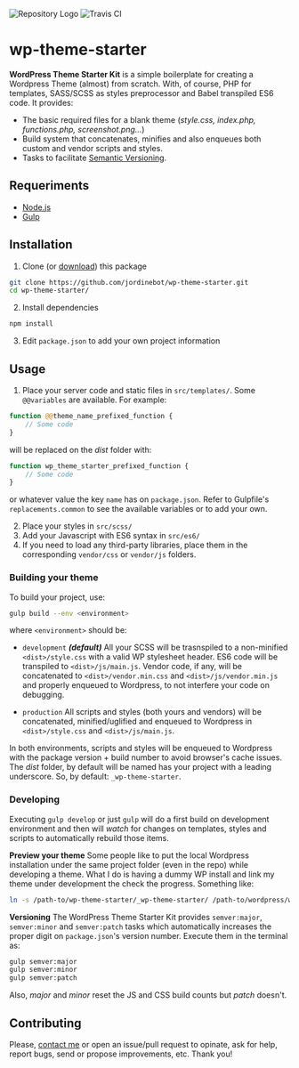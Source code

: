 ![Repository Logo](https://cloud.githubusercontent.com/assets/527879/23945749/09405eac-0978-11e7-90f5-8160b53672e8.png)
![Travis CI](https://travis-ci.org/jordinebot/wp-theme-starter.svg?branch=master)

# wp-theme-starter

**WordPress Theme Starter Kit** is a simple boilerplate for creating a Wordpress Theme (almost) from scratch. With, of course, PHP for templates, SASS/SCSS as styles preprocessor and Babel transpiled ES6 code. It provides:

+ The basic required files for a blank theme (*style.css, index.php, functions.php, screenshot.png…*)
+ Build system that concatenates, minifies and also enqueues both custom and vendor scripts and styles.
+ Tasks to facilitate [Semantic Versioning](http://semver.org/).


## Requeriments

+ [Node.js](https://nodejs.org/en/)
+ [Gulp](http://gulpjs.com)


## Installation
1. Clone (or [download](https://github.com/jordinebot/wp-theme-starter/archive/master.zip)) this package
```bash
git clone https://github.com/jordinebot/wp-theme-starter.git
cd wp-theme-starter/
``````

2. Install dependencies
```bash
npm install
```

3. Edit `package.json` to add your own project information

## Usage

1. Place your server code and static files in `src/templates/`. Some `@@variables` are available. For example:

```php
function @@theme_name_prefixed_function {
    // Some code
}
```

will be replaced on the *dist* folder with:

```php
function wp_theme_starter_prefixed_function {
    // Some code
}
```

or whatever value the key `name` has on `package.json`. Refer to Gulpfile's `replacements.common` to see the available variables or to add your own.

2. Place your styles in `src/scss/`
3. Add your Javascript with ES6 syntax in `src/es6/`
4. If you need to load any third-party libraries, place them in the corresponding `vendor/css` or `vendor/js` folders.

### Building your theme

To build your project, use:

```bash
gulp build --env <environment>
```

where `<environment>` should be:

+ `development` ***(default)***
All your SCSS will be trasnspiled to a non-minified `<dist>/style.css` with a valid WP stylesheet header. ES6 code will be transpiled to `<dist>/js/main.js`. Vendor code, if any, will be concatenated to `<dist>/vendor.min.css` and `<dist>/js/vendor.min.js` and properly enqueued to Wordpress, to not interfere your code on debugging.

+ `production`
All scripts and styles (both yours and vendors) will be concatenated, minified/uglified and enqueued to Wordpress in `<dist>/style.css` and `<dist>/js/main.js`.

In both environments, scripts and styles will be enqueued to Wordpress with the package version + build number to avoid browser's cache issues. The *dist* folder, by default will be named has your project with a leading underscore. So, by default: `_wp-theme-starter`.

### Developing

Executing `gulp develop` or just `gulp` will do a first build on development environment and then will *watch* for changes on templates, styles and scripts to automatically rebuild those items.

**Preview your theme**
Some people like to put the local Wordpress installation under the same project folder (even in the repo) while developing a theme. What I do is having a dummy WP install and link my theme under development the check the progress. Something like:

```bash
ln -s /path-to/wp-theme-starter/_wp-theme-starter/ /path-to/wordpress/wp-content/themes/wp-theme-starter
```

**Versioning**
The WordPress Theme Starter Kit provides `semver:major`, `semver:minor` and `semver:patch` tasks which automatically increases the proper digit on `package.json`'s version number. Execute them in the terminal as:

```bash
gulp semver:major
gulp semver:minor
gulp semver:patch
```

Also, *major* and *minor* reset the JS and CSS build counts but *patch* doesn't.

## Contributing
Please, [contact me](http://jordinebot.cat/#contact) or open an issue/pull request to opinate, ask for help, report bugs, send or propose improvements, etc. Thank you!

